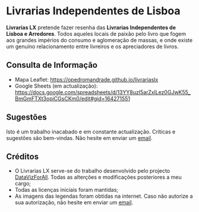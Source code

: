 # Livrarias Independentes de Lisboa
**Livrarias LX** pretende fazer resenha das **Livrarias Independentes de Lisboa e Arredores**.
Todos aqueles locais de paixão pelo livro que fogem aos grandes impérios do consumo e aglomeração de massas, e onde existe um genuíno relacionamento entre livreiros e os apreciadores de livros.

## Consulta de Informação
- Mapa Leaflet: https://opedromandrade.github.io/livrariaslx
- Google Sheets (em actualização): https://docs.google.com/spreadsheets/d/13YY8uzI5arZxlLez0GJwK55_BmGmFTXt3opiCGsCKm0/edit#gid=164271551

## Sugestões
Isto é um trabalho inacabado e em constante actualização. Críticas e sugestões são bem-vindas. Não hesite em enviar um [email](mailto:pmm.andrade@outlook.com).

## Créditos
- O Livrarias LX serve-se do trabalho desenvolvido pelo projecto [DataVizForAll](https://github.com/DataVizForAll). Todas as alterções e modificações posteriores a meu cargo;
- Todas as licenças iniciais foram mantidas;
- As imagens das legendas foram obtidas na internet. Caso não autorize a sua autorização, não hesite em enviar um [email](mailto:pmm.andrade@outlook.com).